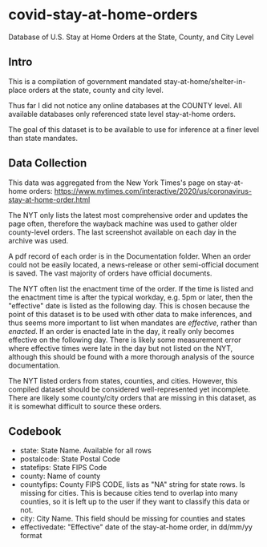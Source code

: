 # covid-stay-at-home-orders
Database of U.S. Stay at Home Orders at the State, County, and City Level

## Intro

This is a compilation of government mandated stay-at-home/shelter-in-place orders at the state, county and city level.

Thus far I did not notice any online databases at the COUNTY level. All available databases only referenced state level stay-at-home orders.

The goal of this dataset is to be available to use for inference at a finer level than state mandates.

## Data Collection

This data was aggregated from the New York Times's page on stay-at-home orders:
https://www.nytimes.com/interactive/2020/us/coronavirus-stay-at-home-order.html

The NYT only lists the latest most comprehensive order and updates the page often, therefore the wayback machine was used to gather older county-level orders. The last screenshot available on each day in the archive was used.

A pdf record of each order is in the Documentation folder. When an order could not be easily located, a news-release or other semi-official document is saved. The vast majority of orders have official documents.

The NYT often list the enactment time of the order. If the time is listed and the enactment time is after the typical workday, e.g. 5pm or later, then the "effective" date is listed as the following day. This is chosen because the point of this dataset is to be used with other data to make inferences, and thus seems more important to list when mandates are *effective*, rather than *enacted*. If an order is enacted late in the day, it really only becomes effective on the following day. There is likely some measurement error where effective times were late in the day but not listed on the NYT, although this should be found with a more thorough analysis of the source documentation.

The NYT listed orders from states, counties, and cities. However, this compiled dataset should be considered well-represented yet incomplete. There are likely some county/city orders that are missing in this dataset, as it is somewhat difficult to source these orders.

## Codebook

- state:      State Name. Available for all rows
- postalcode: State Postal Code
- statefips:  State FIPS Code
- county:     Name of county
- countyfips: County FIPS CODE, lists as "NA" string for state rows. Is missing for cities. This is because cities tend to overlap into many counties, so it is left up to the user if they want to classify this data or not.
- city:       City Name. This field should be missing for counties and states    
- effectivedate: "Effective" date of the stay-at-home order, in dd/mm/yy format




